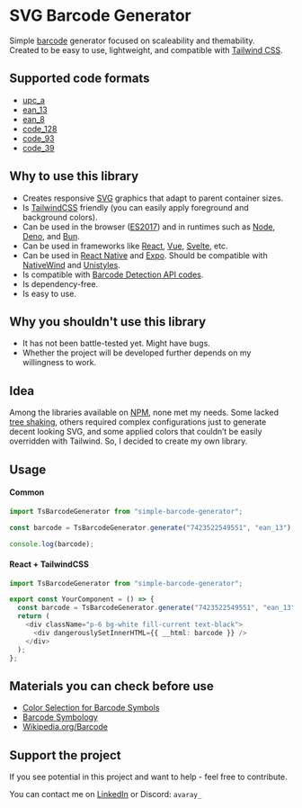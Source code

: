 # SVG Barcode Generator

Simple [barcode](https://en.wikipedia.org/wiki/Barcode) generator focused on scaleability and themability.\
Created to be easy to use, lightweight, and compatible with [Tailwind CSS](Tailwind).

## Supported code formats

- [upc_a](https://en.wikipedia.org/wiki/Universal_Product_Code)
- [ean_13](https://en.wikipedia.org/wiki/International_Article_Number)
- [ean_8](https://en.wikipedia.org/wiki/International_Article_Number)
- [code_128](https://en.wikipedia.org/wiki/Code_128)
- [code_93](https://en.wikipedia.org/wiki/Code_93)
- [code_39](https://en.wikipedia.org/wiki/Code_39)

## Why to use this library

- Creates responsive [SVG](https://en.wikipedia.org/wiki/SVG) graphics that adapt to parent container sizes.
- Is [TailwindCSS](https://tailwindcss.com/) friendly (you can easily apply foreground and background colors).
- Can be used in the browser ([ES2017](https://caniuse.com/?search=es2017)) and in runtimes such as
  [Node](https://nodejs.org/), [Deno](https://deno.com/), and [Bun](https://bun.sh/).
- Can be used in frameworks like [React](https://react.dev/), [Vue](https://vuejs.org/), [Svelte](https://svelte.dev/),
  etc.
- Can be used in [React Native](https://reactnative.dev/) and [Expo](https://expo.dev/). Should be compatible with
  [NativeWind](https://www.nativewind.dev/) and [Unistyles](https://www.unistyl.es/).
- Is compatible with
  [Barcode Detection API codes](https://developer.mozilla.org/en-US/docs/Web/API/Barcode_Detection_API#supported_barcode_formats).
- Is dependency-free.
- Is easy to use.

## Why you shouldn't use this library

- It has not been battle-tested yet. Might have bugs.
- Whether the project will be developed further depends on my willingness to work.

## Idea

Among the libraries available on [NPM](https://www.npmjs.com/), none met my needs. Some lacked
[tree shaking](https://developer.mozilla.org/en-US/docs/Glossary/Tree_shaking), others required complex configurations
just to generate decent looking SVG, and some applied colors that couldn’t be easily overridden with Tailwind. So, I
decided to create my own library.

## Usage

#### Common

```ts
import TsBarcodeGenerator from "simple-barcode-generator";

const barcode = TsBarcodeGenerator.generate("7423522549551", "ean_13");

console.log(barcode);
```

#### React + TailwindCSS

```ts
import TsBarcodeGenerator from "simple-barcode-generator";

export const YourComponent = () => {
  const barcode = TsBarcodeGenerator.generate("7423522549551", "ean_13");
  return (
    <div className="p-6 bg-white fill-current text-black">
      <div dangerouslySetInnerHTML={{ __html: barcode }} />
    </div>
  );
};
```

## Materials you can check before use

- [Color Selection for Barcode Symbols](https://www.barcode.graphics/upc-color-guide)
- [Barcode Symbology](https://www.scandit.com/products/barcode-scanning/symbologies)
- [Wikipedia.org/Barcode](https://en.wikipedia.org/wiki/Barcode)

## Support the project

If you see potential in this project and want to help - feel free to contribute.

You can contact me on [LinkedIn](https://www.linkedin.com/in/wasowsky/) or Discord: `avaray_`
